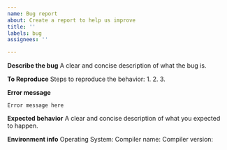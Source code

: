 ```yaml
---
name: Bug report
about: Create a report to help us improve
title: ''
labels: bug
assignees: ''

---
```


**Describe the bug**
A clear and concise description of what the bug is.

**To Reproduce**
Steps to reproduce the behavior:
1. 
2.
3.

**Error message**
```
Error message here
```

**Expected behavior**
A clear and concise description of what you expected to happen.

**Environment info**
Operating System:
Compiler name:
Compiler version:
